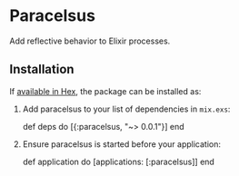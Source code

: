 # Paracelsus

Add reflective behavior to Elixir processes.

## Installation

If [available in Hex](https://hex.pm/docs/publish), the package can be installed as:

  1. Add paracelsus to your list of dependencies in `mix.exs`:

        def deps do
          [{:paracelsus, "~> 0.0.1"}]
        end

  2. Ensure paracelsus is started before your application:

        def application do
          [applications: [:paracelsus]]
        end
